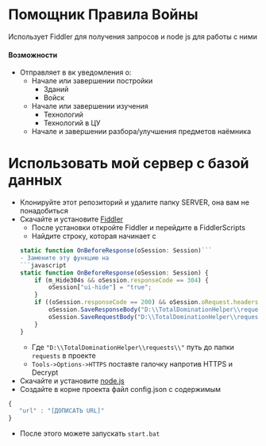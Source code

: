 # Помощник Правила Войны
Использует Fiddler для получения запросов и node js для работы с ними
#### Возможности
- Отправляет в вк уведомления о:
	- Начале или завершении постройки
		- Зданий
		- Войск
	- Начале или завершении изучения
		- Технологий
		- Технологий в ЦУ
	- Начале и завершении разбора/улучшения предметов наёмника
	 
# Использовать мой сервер с базой данных
- Клонируйте этот репозиторий и удалите папку SERVER, она вам не понадобиться
- Скачайте и установите [Fiddler](https://www.telerik.com/download/fiddler)
	- После установки откройте Fiddler и перейдите в FiddlerScripts
	- Найдите строку, которая начинает с
	```javascript
	static function OnBeforeResponse(oSession: Session)```
	- Замените эту функцию на
	```javascript
    static function OnBeforeResponse(oSession: Session) {
        if (m_Hide304s && oSession.responseCode == 304) {
            oSession["ui-hide"] = "true";
        }
        if ((oSession.responseCode == 200) && oSession.oRequest.headers.ExistsAndContains("Host", "pvppru2s00.plrm.zone") && oSession.oRequest.headers["server-method"] != undefined) { 
            oSession.SaveResponseBody("D:\\TotalDominationHelper\\requests\\"+ oSession.oRequest.headers["server-method"] + "\\" + "response_" + oSession.oRequest.headers["sign-code"] + "." + oSession.oRequest.headers["server-method"] + "." + oSession.oRequest.headers["signin-userId"] + ".json");
            oSession.SaveRequestBody("D:\\TotalDominationHelper\\requests\\"+ oSession.oRequest.headers["server-method"] + "\\"+ "request_" + oSession.oRequest.headers["sign-code"] + "." + oSession.oRequest.headers["server-method"] + "." + oSession.oRequest.headers["signin-userId"] + ".json");
        }
    }
    ```
     - Где ```"D:\\TotalDominationHelper\\requests\\"``` путь до папки ```requests``` в проекте
     - ```Tools->Options->HTTPS``` поставте галочку напротив HTTPS и Decrypt
 - Скачайте и установите [node.js](https://nodejs.org/en/)
 - Создайте в корне проекта файл config.json с содержимым
 ```javascript 
 {
	"url" : "[ДОПИСАТЬ URL]"
}
```

- После этого можете запускать ```start.bat```